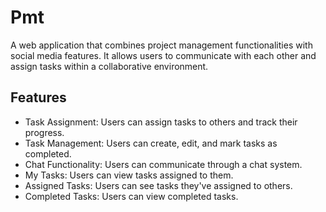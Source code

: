 # Pmt

A web application that combines project management functionalities with social media features. It allows users to communicate with each other and assign tasks within a collaborative environment.

## Features

- Task Assignment: Users can assign tasks to others and track their progress.
- Task Management: Users can create, edit, and mark tasks as completed.
- Chat Functionality: Users can communicate through a chat system.
- My Tasks: Users can view tasks assigned to them.
- Assigned Tasks: Users can see tasks they've assigned to others.
- Completed Tasks: Users can view completed tasks.
